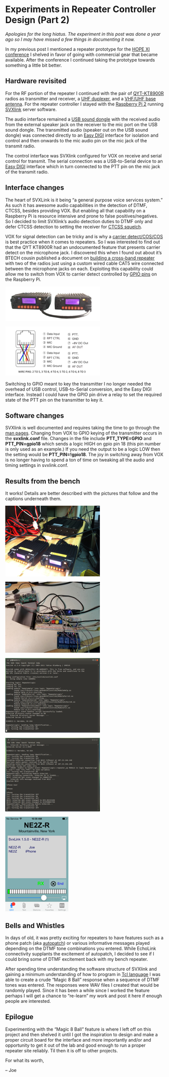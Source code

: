 # Experiments in Repeater Controller Design (Part 2)

_Apologies for the long hiatus. The experiment in this post was done a year ago so I may have missed a few things in documenting it now._

In my previous post I mentioned a repeater prototype for the [HOPE XI conference](http://xi.hope.net) I shelved in favor of going with commercial gear that became available. After the conference I continued taking the prototype towards something a little bit better.

## Hardware revisited

For the RF portion of the repeater I continued with the pair of [QYT-KT8900R](http://www.446shop.com/Product/Pro743.html) radios as transmitter and receiver, a [UHF duplexer](https://web.archive.org/web/20171115015426/http://www.ebay.com:80/bhp/uhf-repeater-duplexer), and a [VHF/UHF base antenna](http://www.cometantenna.com/amateur-radio/base-antennas/ba-dual-band/). For the repeater controller I stayed with the [Raspberry Pi 2](https://www.raspberrypi.org/products/raspberry-pi-2-model-b/) running [SVXlink](http://www.svxlink.org/) server software.

The audio interface remained a [USB sound dongle](https://www.amazon.com/Sabrent-Aluminum-External-Adapter-AU-EMCB/dp/B00XM883BK) with the received audio from the external speaker jack on the receiver to the mic port on the USB sound dongle. The transmitted audio (speaker out on the USB sound dongle) was connected directly to an [Easy DIGI](https://www.ebay.com/usr/cliffordwareham) interface for isolation and control and then onwards to the mic audio pin on the mic jack of the transmit radio.

The control interface was SVXlink configured for VOX on receive and serial control for transmit. The serial connection was a USB-to-Serial device to an [Easy DIGI](https://www.ebay.com/usr/cliffordwareham) interface which in turn connected to the PTT pin on the mic jack of the transmit radio.

## Interface changes

The heart of SVXLink is it being “a general purpose voice services system.” As such it has awesome audio capabilities in the detection of DTMF, CTCSS, besides providing VOX. But enabling all that capability on a Raspberry Pi is resource intensive and prone to false positives/negatives. So I decided to limit SVXlink’s audio detection duties to DTMF only and defer CTCSS detection to setting the receiver for [CTCSS squelch](https://en.wikipedia.org/wiki/Continuous_Tone-Coded_Squelch_System).

VOX for signal detection can be tricky and is why a [carrier detect/COS/COS](http://www.repeater-builder.com/tech-info/repeater-term.html) is best practice when it comes to repeaters. So I was interested to find out that the QYT KT8900R had an undocumented feature that presents carrier detect on the microphone jack. I discovered this when I found out about it’s BTECH cousin published a document on [building a cross-band repeater](https://baofengtech.com/pdf/X-Band-Repeater-BTECH-Mobile.pdf) with two of the radios just using a custom wired cable CAT5 wire connected between the microphone jacks on each. Exploiting this capability could allow me to switch from VOX to carrier detect controlled by [GPIO pins](https://www.raspberrypi.org/documentation/usage/gpio-plus-and-raspi2/) on the Raspberry Pi.

![QYT Cross-band Repeater Config using a custom wired CAT5 cable](/blog/assets/5-qyt-crossconenct-300x109.png)

![Cross connect wiring for Cross Band Repeater setup](/blog/assets/repeater-xcable-300x157.png)

Switching to GPIO meant to key the transmitter I no longer needed the overhead of USB control, USB-to-Serial conversion, and the Easy DIGI interface. Instead I could have the GPIO pin drive a relay to set the required state of the PTT pin on the transmitter to key it.

## Software changes

SVXlink is well documented and requires taking the time to go through the [man pages](https://en.wikipedia.org/wiki/Man_page). Changing from VOX to GPIO keying of the transmitter occurs in the **svxlink.conf** file. Changes in the file include **PTT_TYPE=GPIO** and **PTT_PIN=gpio18** which sends a logic HIGH on gpio pin 18 (this pin number is only used as an example.) If you need the output to be a logic LOW then the setting would be **PTT_PIN=!gpio18**. The joy in switching away from VOX is no longer having to spend a ton of time on tweaking all the audio and timing settings in svxlink.conf.

## Results from the bench

It works! Details are better described with the pictures that follow and the captions underneath them.

![Repeater hardware showing radios and duplexer. CAT5 shown from each mic port whose pins carry COS, PTT, RX audio, and TX audio to the SVXlink Raspberry Pi controller via breadboard (next picture.)](/blog/assets/repeater_hw-300x224.png)

![SVXlink RPi controller connected to Pi-cobbler “breakout.” More components are on the breadboard for experimentation than actually used for testing. One push button was used to simulate carrier detect while another was used to simulate transmitter busy (PTT engaged.) Only one relay on the quad relay board is used though you see two wired. That relay is for PTT](/blog/assets/repeater-controller-300x225.png)

![SVXlink startup with EchoLink enabled. On startup SVXlink keys the repeater and sends the “long identification” whether configured as CW or voice. Does EchoLink work?](/blog/assets/svxlink_1-300x236.png)

![Yes it does – even with the CFG_TYPE variable error. (Never bothered to find out the error.) As you can see it reports an iPhone connected.](/blog/assets/3-echolink-disconnect-300x233.png)

![And this is the iPhone that is connected to the repeater via EchoLink. This is an old iPhone 4 of mine hence you see it report no (cell) service. It is connecting via WiFi to the Internet.](/blog/assets/photo-3-200x300.png)

## Bells and Whistles

In days of old, it was pretty exciting for repeaters to have features such as a phone patch (aka [autopatch](https://en.wikipedia.org/wiki/Autopatch)) or various informative messages played depending on the DTMF tone combinations you entered. While EchoLink connectivity supplants the excitement of autopatch, I decided to see if I could bring some of DTMF excitement back with my bench repeater.

After spending time understanding the software structure of SVXlink and gaining a minimum understanding of how to program in [Tcl language](https://en.wikipedia.org/wiki/Tcl) I was able to create a crude “Magic 8 Ball” response when a sequence of DTMF tones was entered. The responses were WAV files I created that would be randomly played. Since it has been a while since I worked the feature perhaps I will get a chance to “re-learn” my work and post it here if enough people are interested.

## Epilogue

Experimenting with the “Magic 8 Ball” feature is where I left off on this project and then shelved it until I got the inspiration to design and make a proper circuit board for the interface and more importantly and/or and opportunity to get it out of the lab and good enough to run a proper repeater site reliably. Til then it is off to other projects.

For what its worth,

– Joe
